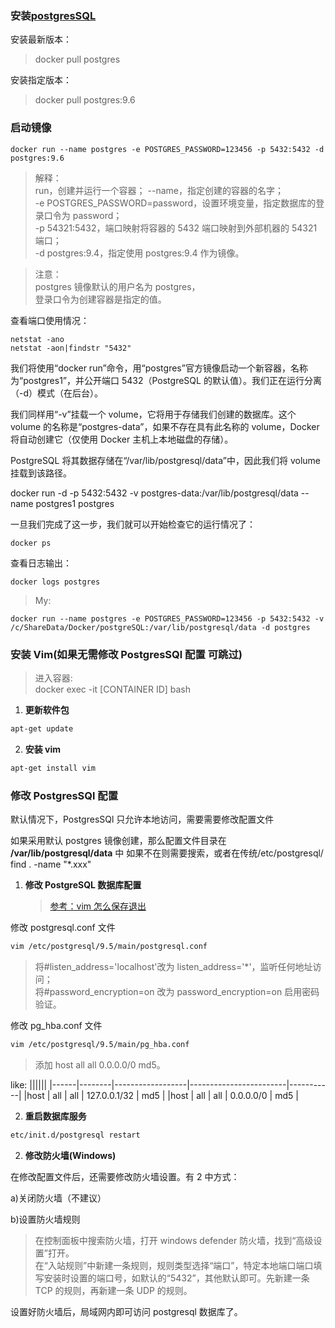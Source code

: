 ### 安装[postgresSQL](https://hub.docker.com/_/postgres)

安装最新版本：

> docker pull postgres

安装指定版本：

> docker pull postgres:9.6

### 启动镜像

```shell
docker run --name postgres -e POSTGRES_PASSWORD=123456 -p 5432:5432 -d postgres:9.6
```

> 解释：  
> run，创建并运行一个容器；
> --name，指定创建的容器的名字；  
> -e POSTGRES_PASSWORD=password，设置环境变量，指定数据库的登录口令为 password；  
> -p 54321:5432，端口映射将容器的 5432 端口映射到外部机器的 54321 端口；  
> -d postgres:9.4，指定使用 postgres:9.4 作为镜像。

> 注意：  
> postgres 镜像默认的用户名为 postgres，  
> 登录口令为创建容器是指定的值。

查看端口使用情况：

```shell
netstat -ano
netstat -aon|findstr "5432"
```

我们将使用“docker run”命令，用“postgres”官方镜像启动一个新容器，名称为“postgres1”，并公开端口 5432（PostgreSQL 的默认值）。我们正在运行分离（-d）模式（在后台）。

我们同样用“-v”挂载一个 volume，它将用于存储我们创建的数据库。这个 volume 的名称是“postgres-data”，如果不存在具有此名称的 volume，Docker 将自动创建它（仅使用 Docker 主机上本地磁盘的存储）。

PostgreSQL 将其数据存储在“/var/lib/postgresql/data”中，因此我们将 volume 挂载到该路径。

docker run -d -p 5432:5432 -v postgres-data:/var/lib/postgresql/data
--name postgres1 postgres

一旦我们完成了这一步，我们就可以开始检查它的运行情况了：

```Shell
docker ps
```

查看日志输出：

```Shell
docker logs postgres
```

> My:

```Shell
docker run --name postgres -e POSTGRES_PASSWORD=123456 -p 5432:5432 -v /c/ShareData/Docker/postgreSQL:/var/lib/postgresql/data -d postgres
```

### 安装 Vim(如果无需修改 PostgresSQl 配置 可跳过)

> 进入容器:  
> docker exec -it [CONTAINER ID] bash

1. **更新软件包**

```bash
apt-get update
```

2. **安装 vim**

```bash
apt-get install vim
```

### 修改 PostgresSQl 配置

默认情况下，PostgresSQl 只允许本地访问，需要需要修改配置文件

如果采用默认 postgres 镜像创建，那么配置文件目录在 **/var/lib/postgresql/data** 中
如果不在则需要搜索，或者在传统/etc/postgresql/
find . -name "\*.xxx"

1. **修改 PostgreSQL 数据库配置**
   > [参考：vim 怎么保存退出](https://jingyan.baidu.com/article/af9f5a2d5bc2b843150a456a.html)

修改 postgresql.conf 文件

```bash
vim /etc/postgresql/9.5/main/postgresql.conf
```

> 将#listen_address='localhost'改为 listen_address='\*'，监听任何地址访问；  
> 将#password_encryption=on 改为 password_encryption=on 启用密码验证。

修改 pg_hba.conf 文件

```bash
vim /etc/postgresql/9.5/main/pg_hba.conf
```

> 添加 host all all 0.0.0.0/0 md5。

like:
||||||
|------|--------|------------------|------------------------|-----------|
|host | all | all | 127.0.0.1/32 | md5 |
|host | all | all | 0.0.0.0/0 | md5 |

2. **重启数据库服务**

```bash
etc/init.d/postgresql restart
```

2. **修改防火墙(Windows)**

在修改配置文件后，还需要修改防火墙设置。有 2 中方式：

a)关闭防火墙（不建议）

b)设置防火墙规则

> 在控制面板中搜索防火墙，打开 windows defender 防火墙，找到“高级设置”打开。  
> 在“入站规则”中新建一条规则，规则类型选择“端口”，特定本地端口端口填写安装时设置的端口号，如默认的“5432”，其他默认即可。先新建一条 TCP 的规则，再新建一条 UDP 的规则。

设置好防火墙后，局域网内即可访问 postgresql 数据库了。

